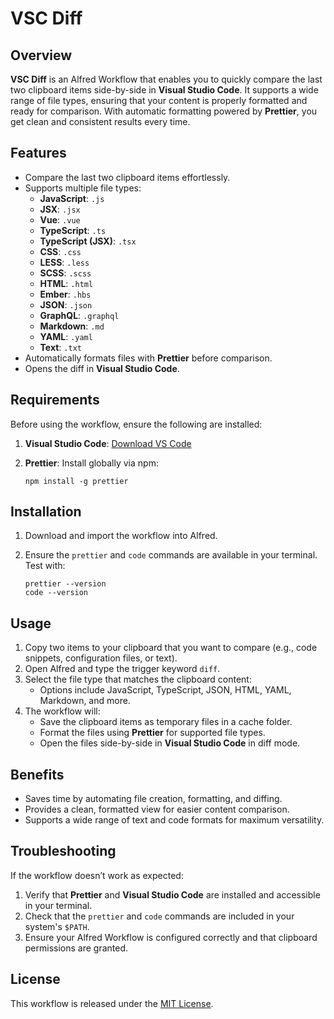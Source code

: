 # VSC Diff

## Overview
**VSC Diff** is an Alfred Workflow that enables you to quickly compare the last two clipboard items side-by-side in **Visual Studio Code**. It supports a wide range of file types, ensuring that your content is properly formatted and ready for comparison. With automatic formatting powered by **Prettier**, you get clean and consistent results every time.

## Features
- Compare the last two clipboard items effortlessly.
- Supports multiple file types:
  - **JavaScript**: `.js`
  - **JSX**: `.jsx`
  - **Vue**: `.vue`
  - **TypeScript**: `.ts`
  - **TypeScript (JSX)**: `.tsx`
  - **CSS**: `.css`
  - **LESS**: `.less`
  - **SCSS**: `.scss`
  - **HTML**: `.html`
  - **Ember**: `.hbs`
  - **JSON**: `.json`
  - **GraphQL**: `.graphql`
  - **Markdown**: `.md`
  - **YAML**: `.yaml`
  - **Text**: `.txt`
- Automatically formats files with **Prettier** before comparison.
- Opens the diff in **Visual Studio Code**.

## Requirements
Before using the workflow, ensure the following are installed:
1. **Visual Studio Code**: [Download VS Code](https://code.visualstudio.com/)
2. **Prettier**: Install globally via npm:

   ```
   npm install -g prettier
   ```

## Installation
1. Download and import the workflow into Alfred.
2. Ensure the `prettier` and `code` commands are available in your terminal. Test with:

   ```
   prettier --version
   code --version
   ```

## Usage
1. Copy two items to your clipboard that you want to compare (e.g., code snippets, configuration files, or text).
2. Open Alfred and type the trigger keyword `diff`.
3. Select the file type that matches the clipboard content:
   - Options include JavaScript, TypeScript, JSON, HTML, YAML, Markdown, and more.
4. The workflow will:
   - Save the clipboard items as temporary files in a cache folder.
   - Format the files using **Prettier** for supported file types.
   - Open the files side-by-side in **Visual Studio Code** in diff mode.

## Benefits
- Saves time by automating file creation, formatting, and diffing.
- Provides a clean, formatted view for easier content comparison.
- Supports a wide range of text and code formats for maximum versatility.

## Troubleshooting
If the workflow doesn’t work as expected:
1. Verify that **Prettier** and **Visual Studio Code** are installed and accessible in your terminal.
2. Check that the `prettier` and `code` commands are included in your system's `$PATH`.
3. Ensure your Alfred Workflow is configured correctly and that clipboard permissions are granted.

## License
This workflow is released under the [MIT License](https://opensource.org/licenses/MIT).